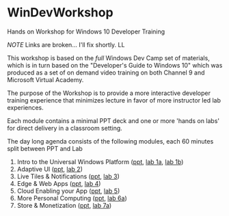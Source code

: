 # WinDevWorkshop
Hands on Workshop for Windows 10 Developer Training

*NOTE* Links are broken... I'll fix shortly. LL

This workshop is based on the _full_ Windows Dev Camp set of materials, which is in turn based on the "Developer's Guide to Windows 10" which was produced as a set of on demand video training on both Channel 9 and Microsoft Virtual Academy.

The purpose of the Workshop is to provide a more interactive developer training experience that minimizes lecture in favor of more instructor led lab experiences.

Each module contains a minimal PPT deck and one or more 'hands on labs' for direct delivery in a classroom setting.

The day long agenda consists of the following modules, each 60 minutes split between PPT and Lab

1. Intro to the Universal Windows Platform ([ppt](https://github.com/Windows-Readiness/WinDevWorkshop/blob/master/Presentations/01-Intro%20to%20UWP.pptx), [lab 1a](https://github.com/Windows-Readiness/WinDevWorkshop/tree/master/HOLs/Lab%2001a%20-%20Hello%20UWP%20World), [lab 1b](https://github.com/Windows-Readiness/WinDevWorkshop/tree/master/HOLs/Lab%2001b%20-%20Handling%20Navigation%20and%20Back))
1. Adaptive UI ([ppt](https://github.com/Windows-Readiness/WinDevWorkshop/blob/master/Presentations/02-Adaptive%20UI.pptx), [lab 2](https://github.com/Windows-Readiness/WinDevWorkshop/tree/master/HOLs/Lab%2002%20-%20Adaptive%20UI))
1. Live Tiles & Notifications ([ppt](https://github.com/Windows-Readiness/WinDevWorkshop/blob/master/Presentations/03-Live%20Tiles%20and%20Notifications.pptx), [lab 3](https://github.com/Windows-Readiness/WinDevWorkshop/tree/master/HOLs/Lab%2003%20-%20Live%20Tiles%20and%20Notifications))
1. Edge & Web Apps ([ppt](https://github.com/Windows-Readiness/WinDevWorkshop/blob/master/Presentations/04-Edge%20%26%20Web%20Apps.pptx), [lab 4](https://github.com/Windows-Readiness/WinDevWorkshop/tree/master/HOLs/Lab%2004%20-%20Hosted%20Web%20Apps))
1. Cloud Enabling your App ([ppt](https://github.com/Windows-Readiness/WinDevWorkshop/blob/master/Presentations/05-Cloud%20Integration.pptx), [lab 5](https://github.com/Windows-Readiness/WinDevWorkshop/tree/master/HOLs/Lab%2005%20-%20Cloud%20Enabling%20Your%20App))
1. More Personal Computing ([ppt](https://github.com/Windows-Readiness/WinDevWorkshop/blob/master/Presentations/06-More%20Personal%20Computing.pptx), [lab 6a](https://github.com/Windows-Readiness/WinDevWorkshop/tree/master/HOLs/Lab%2006a%20-%20Speech%20Commands))
1. Store & Monetization ([ppt](https://github.com/Windows-Readiness/WinDevWorkshop/blob/master/Presentations/07-Store%20and%20Monetization.pptx), [lab 7a](https://github.com/Windows-Readiness/WinDevWorkshop/tree/master/HOLs/Lab%2007a%20-%20Adding%20Advertisements))

	
	
